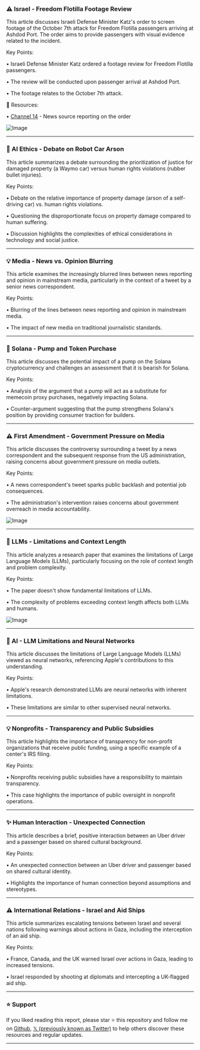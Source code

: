 ### ⚠️ Israel - Freedom Flotilla Footage Review

This article discusses Israeli Defense Minister Katz's order to screen footage of the October 7th attack for Freedom Flotilla passengers arriving at Ashdod Port.  The order aims to provide passengers with visual evidence related to the incident.

Key Points:

• Israeli Defense Minister Katz ordered a footage review for Freedom Flotilla passengers.

• The review will be conducted upon passenger arrival at Ashdod Port.

• The footage relates to the October 7th attack.


🔗 Resources:

• [Channel 14](https://x.com/ryangrim) -  News source reporting on the order

![Image](https://pbs.twimg.com/media/Gs-RqX_W4AAHjQe?format=jpg&name=240x240)


---

### 🤖 AI Ethics -  Debate on Robot Car Arson

This article summarizes a debate surrounding the prioritization of justice for damaged property (a Waymo car) versus human rights violations (rubber bullet injuries).

Key Points:

• Debate on the relative importance of property damage (arson of a self-driving car) vs. human rights violations.

• Questioning the disproportionate focus on property damage compared to human suffering.

• Discussion highlights the complexities of ethical considerations in technology and social justice.


---

### 💡 Media - News vs. Opinion Blurring

This article examines the increasingly blurred lines between news reporting and opinion in mainstream media, particularly in the context of a tweet by a senior news correspondent.

Key Points:

• Blurring of the lines between news reporting and opinion in mainstream media.

• The impact of new media on traditional journalistic standards.


---

### 🤖 Solana - Pump and Token Purchase

This article discusses the potential impact of a pump on the Solana cryptocurrency and challenges an assessment that it is bearish for Solana.

Key Points:

• Analysis of the argument that a pump will act as a substitute for memecoin proxy purchases, negatively impacting Solana.

• Counter-argument suggesting that the pump strengthens Solana's position by providing consumer traction for builders.


---

### ⚠️ First Amendment - Government Pressure on Media

This article discusses the controversy surrounding a tweet by a news correspondent and the subsequent response from the US administration, raising concerns about government pressure on media outlets.

Key Points:

• A news correspondent's tweet sparks public backlash and potential job consequences.

• The administration's intervention raises concerns about government overreach in media accountability.


![Image](https://pbs.twimg.com/media/Gs67x69W4AAxuwt?format=jpg&name=900x900)

---

### 🤖 LLMs - Limitations and Context Length

This article analyzes a research paper that examines the limitations of Large Language Models (LLMs), particularly focusing on the role of context length and problem complexity.

Key Points:

• The paper doesn't show fundamental limitations of LLMs.

• The complexity of problems exceeding context length affects both LLMs and humans.


![Image](https://pbs.twimg.com/media/Gs2slmza0AAf2r0?format=jpg&name=small)


---

### 🤖 AI -  LLM Limitations and Neural Networks

This article discusses the limitations of Large Language Models (LLMs) viewed as neural networks, referencing Apple's contributions to this understanding.

Key Points:

• Apple's research demonstrated LLMs are neural networks with inherent limitations.

• These limitations are similar to other supervised neural networks.


---

### 💡 Nonprofits - Transparency and Public Subsidies

This article highlights the importance of transparency for non-profit organizations that receive public funding, using a specific example of a center's IRS filing.

Key Points:

• Nonprofits receiving public subsidies have a responsibility to maintain transparency.

• This case highlights the importance of public oversight in nonprofit operations.


---

### ✨ Human Interaction - Unexpected Connection

This article describes a brief, positive interaction between an Uber driver and a passenger based on shared cultural background.

Key Points:

• An unexpected connection between an Uber driver and passenger based on shared cultural identity.

• Highlights the importance of human connection beyond assumptions and stereotypes.



---

### ⚠️ International Relations - Israel and Aid Ships

This article summarizes escalating tensions between Israel and several nations following warnings about actions in Gaza, including the interception of an aid ship.

Key Points:

• France, Canada, and the UK warned Israel over actions in Gaza, leading to increased tensions.

• Israel responded by shooting at diplomats and intercepting a UK-flagged aid ship.


---

### ⭐️ Support

If you liked reading this report, please star ⭐️ this repository and follow me on [Github](https://github.com/Drix10), [𝕏 (previously known as Twitter)](https://x.com/DRIX_10_) to help others discover these resources and regular updates.

---